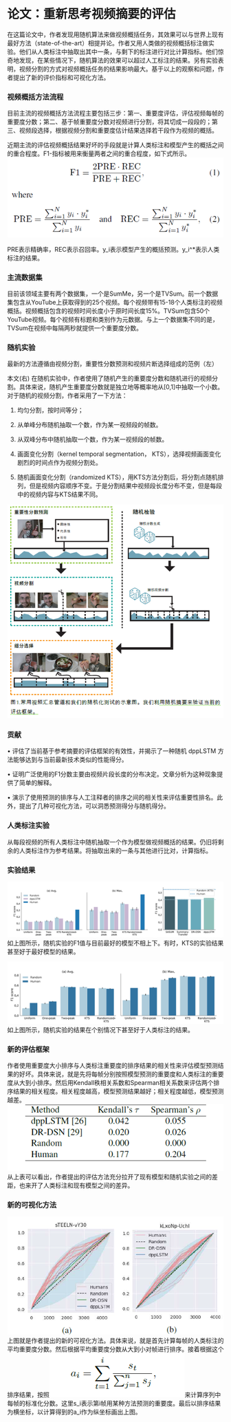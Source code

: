 # 论文：重新思考视频摘要的评估

在这篇论文中，作者发现用随机算法来做视频概括任务，其效果可以与世界上现有最好方法（state-of-the-art）相提并论。作者又用人类做的视频概括标注做实验。他们从人类标注中抽取出其中一条，与剩下的标注进行对比计算指标。他们惊奇地发现，在某些情况下，随机算法的效果可以超过人工标注的结果。另有实验表明，视频分割的方式对视频概括任务的结果影响最大。基于以上的观察和问题，作者提出了新的评价指标和可视化方法。


### 视频概括方法流程
目前主流的视频概括方法流程主要包括三步：第一、重要度评估，评估视频每帧的重要度分数；第二、基于帧重要度分数对视频进行分割，将其切成一段段的；第三、视频段选择，根据视频分割和重要度估计结果选择若干段作为视频的概括。

近期主流的评估视频概括结果好坏的手段就是计算人类标注和模型产生的概括之间的重合程度。F1-指标被用来衡量两者之间的重合程度，如下式所示。
![markdown](imgs/3.PNG)

PRE表示精确率，REC表示召回率。y_i表示模型产生的概括预测。y_i^*表示人类标注的结果。

### 主流数据集
目前该领域主要有两个数据集，一个是SumMe，另一个是TVSum。前一个数据集包含从YouTube上获取得到的25个视频。每个视频带有15-18个人类标注的视频概括。视频概括包含的视频时间长度小于原时间长度15%。TVSum包含50个YouTube视频。每个视频有标题和类别作为元数据。与上一个数据集不同的是，TVSum在视频中每隔两秒就提供一个重要度分数。

### 随机实验
最新的方法遵循由视频分割，重要性分数预测和视频片断选择组成的范例（左）

本文(右)
在随机实验中，作者使用了随机产生的重要度分数和随机进行的视频分割。具体来说，随机产生重要度分数就是独立地等概率地从[0,1]中抽取一个小数。对于随机的视频分割，作者采用了一下方法：

1. 均匀分割，按时间等分；

2. 从单峰分布随机抽取一个数，作为某一视频段的帧数。

3. 从双峰分布中随机抽取一个数，作为某一视频段的帧数。

4. 画面变化分割（kernel temporal segmentation， KTS），选择视频画面变化剧烈的时间点作为视频分割处。

5. 随机画面变化分割（randomized KTS），用KTS方法分割后，将分割点随机排列，但是视频内容顺序不变。于是分割结果中视频段长度分布不变，但是每段中的视频内容与KTS结果不同。

![markdown](imgs/1.PNG)


### 贡献
• 评估了当前基于参考摘要的评估框架的有效性，并揭示了一种随机
dppLSTM 方法能够达到与当前最新技术类似的性能得分。

• 证明广泛使用的F1分数主要由视频片段长度的分布决定。文章分析为这种现象提供了简单的解释。

• 演示了使用预测的排序与人工注释者的排序之间的相关性来评估重要性排名。此外，提出了几种可视化方法，可以洞悉预测得分与随机得分。

### 人类标注实验
从每段视频的所有人类标注中随机抽取一个作为模型做视频概括的结果。仍旧将剩余的人类标注作为参考结果。将抽取出来的一条与其他进行比对，计算指标。

### 实验结果
![markdown](imgs/4.PNG)
如上图所示，随机实验的F1值与目前最好的模型不相上下。有时，KTS的实验结果甚至好于最好模型的结果。

![markdown](imgs/5.PNG)
如上图所示，随机实验的结果在个别情况下甚至好于人类标注的结果。

### 新的评估框架
作者使用重要度大小排序与人类标注重要度的排序结果的相关性来评估模型预测结果的好坏。具体来说，就是先将每帧分别按照模型预测的重要度和人类标注的重要度从大到小排序。然后用Kendall秩相关系数和Spearman相关系数来评估两个排序结果的相关程度。相关程度越高，模型预测结果越好；相关程度越低，模型预测越差。
![markdown](imgs/6.PNG)
从上表可以看出，作者提出的评估方法充分拉开了现有模型和随机实验之间的差距，也来开了人类标注和现有模型之间的差异。

### 新的可视化方法
![markdown](imgs/7.PNG)
上图就是作者提出的新的可视化方法。具体来说，就是首先计算每帧的人类标注的平均重要度分数。然后根据平均重要度分数从大到小对帧进行排序。接着根据这个排序结果，按照![markdown](imgs/8.PNG)来计算序列中每帧的标准化分数。这里s_i表示第i帧用某种方法预测的重要度。最后以排序结果为横坐标，以计算得到的a_i作为纵坐标画出上图。
